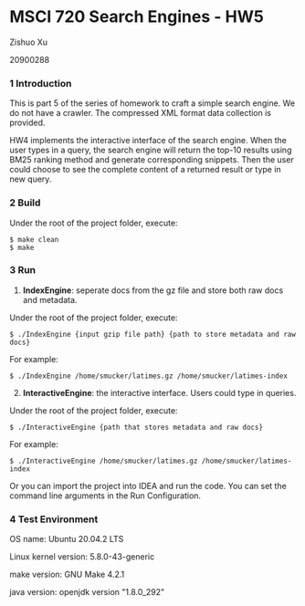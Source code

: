 # MSCI 720 Search Engines - HW5

Zishuo Xu

20900288

### 1 Introduction

This is part 5 of the series of homework to craft a simple search engine. We do not have a crawler. The compressed XML format data collection is provided.

HW4 implements the interactive interface of the search engine. When the user types in a query, the search engine will return the top-10 results using BM25 ranking method and generate corresponding snippets. Then the user could choose to see the complete content of a returned result or type in new query.

### 2 Build

Under the root of the project folder, execute:

```
$ make clean
$ make
```

### 3 Run

1) **IndexEngine**: seperate docs from the gz file and store both raw docs and metadata.

Under the root of the project folder, execute:

```
$ ./IndexEngine {input gzip file path} {path to store metadata and raw docs}
```

For example:

```
$ ./IndexEngine /home/smucker/latimes.gz /home/smucker/latimes-index
```

2) **InteractiveEngine**: the interactive interface. Users could type in queries. 

Under the root of the project folder, execute:

```
$ ./InteractiveEngine {path that stores metadata and raw docs}
```

For example:

```
$ ./InteractiveEngine /home/smucker/latimes.gz /home/smucker/latimes-index
```

Or you can import the project into IDEA and run the code. You can set the command line arguments in the Run Configuration.

### 4 Test Environment

OS name: Ubuntu 20.04.2 LTS

Linux kernel version: 5.8.0-43-generic

make version: GNU Make 4.2.1

java version: openjdk version "1.8.0_292"

